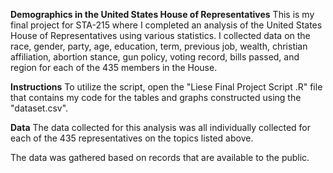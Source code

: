 **Demographics in the United States House of Representatives**
This is my final project for STA-215 where I completed an analysis of the United States House of Representatives using various statistics. I collected data on the race, gender, party, age, education, term, previous job, wealth, christian affiliation, abortion stance, gun policy, voting record, bills passed, and region for each of the 435 members in the House.

**Instructions**
To utilize the script, open the "Liese Final Project Script .R" file that contains my code for the tables and graphs constructed using the "dataset.csv".

**Data**
The data collected for this analysis was all individually collected for each of the 435 representatives on the topics listed above. 

The data was gathered based on records that are available to the public.

